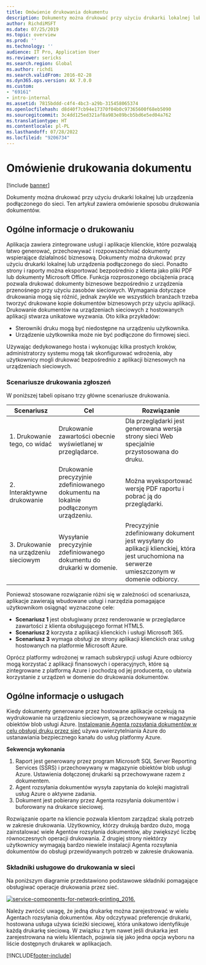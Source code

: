 ```yaml
---
title: Omówienie drukowania dokumentu
description: Dokumenty można drukować przy użyciu drukarki lokalnej lub urządzenia podłączonego do sieci. Ten artykuł zawiera omówienie sposobu drukowania dokumentów.
author: RichdiMSFT
ms.date: 07/25/2019
ms.topic: overview
ms.prod: ''
ms.technology: ''
audience: IT Pro, Application User
ms.reviewer: sericks
ms.search.region: Global
ms.author: richdi
ms.search.validFrom: 2016-02-28
ms.dyn365.ops.version: AX 7.0.0
ms.custom:
- "69161"
- intro-internal
ms.assetid: 7815bddd-c4f4-4bc3-a29b-315458065374
ms.openlocfilehash: d8d40f7cb94e17370f04b0c97365600f68eb5090
ms.sourcegitcommit: 3c4dd125ed321af8a983e89bcb5bd6e5ed04a762
ms.translationtype: HT
ms.contentlocale: pl-PL
ms.lasthandoff: 07/28/2022
ms.locfileid: "9206734"
---
```

# <a name="document-printing-overview"></a>Omówienie drukowania dokumentu

[!include [banner](../includes/banner.md)]

Dokumenty można drukować przy użyciu drukarki lokalnej lub urządzenia podłączonego do sieci. Ten artykuł zawiera omówienie sposobu drukowania dokumentów.

## <a name="printing-overview"></a>Ogólne informacje o drukowaniu

Aplikacja zawiera zintegrowane usługi i aplikacje klienckie, które pozwalają łatwo generować, przechowywać i rozpowszechniać dokumenty wspierające działalność biznesową. Dokumenty można drukować przy użyciu drukarki lokalnej lub urządzenia podłączonego do sieci. Ponadto strony i raporty można eksportować bezpośrednio z klienta jako pliki PDF lub dokumenty Microsoft Office. Funkcja rozproszonego obciążenia pracą pozwala drukować dokumenty biznesowe bezpośrednio z urządzenia przenośnego przy użyciu zasobów sieciowych. Wymagania dotyczące drukowania mogą się różnić, jednak zwykle we wszystkich branżach trzeba tworzyć drukowane kopie dokumentów biznesowych przy użyciu aplikacji. Drukowanie dokumentów na urządzeniach sieciowych z hostowanych aplikacji stwarza unikatowe wyzwania. Oto kilka przykładów:

- Sterowniki druku mogą być niedostępne na urządzeniu użytkownika.
- Urządzenie użytkownika może nie być podłączone do firmowej sieci.

Używając dedykowanego hosta i wykonując kilka prostych kroków, administratorzy systemu mogą tak skonfigurować wdrożenia, aby użytkownicy mogli drukować bezpośrednio z aplikacji biznesowych na urządzeniach sieciowych.

### <a name="application-printing-scenarios"></a>Scenariusze drukowania zgłoszeń 

W poniższej tabeli opisano trzy główne scenariusze drukowania.

| Scenariusz                        | Cel                                                      | Rozwiązanie |
|---------------------------------|-----------------------------------------------------------|----------|
| 1. Drukowanie tego, co widać        | Drukowanie zawartości obecnie wyświetlanej w przeglądarce.             | Dla przeglądarki jest generowana wersja strony sieci Web specjalnie przystosowana do druku. |
| 2. Interaktywne drukowanie         | Drukowanie precyzyjnie zdefiniowanego dokumentu na lokalnie podłączonym urządzeniu. | Można wyeksportować wersję PDF raportu i pobrać ją do przeglądarki. |
| 3. Drukowanie na urządzeniu sieciowym | Wysyłanie precyzyjnie zdefiniowanego dokumentu do drukarki w domenie.     | Precyzyjnie zdefiniowany dokument jest wysyłany do aplikacji klienckiej, która jest uruchomiona na serwerze umieszczonym w domenie odbiorcy. |

Ponieważ stosowane rozwiązanie różni się w zależności od scenariusza, aplikacje zawierają wbudowane usługi i narzędzia pomagające użytkownikom osiągnąć wyznaczone cele:

- **Scenariusz 1** jest obsługiwany przez renderowanie w przeglądarce zawartości z klienta obsługującego format HTML5.
- **Scenariusz 2** korzysta z aplikacji klienckich i usługi Microsoft 365.
- **Scenariusz 3** wymaga obsługi ze strony aplikacji klienckich oraz usług hostowanych na platformie Microsoft Azure.

Oprócz platformy wdrożonej w ramach subskrypcji usługi Azure odbiorcy mogą korzystać z aplikacji finansowych i operacyjnych, które są zintegrowane z platformą Azure i pochodzą od jej producenta, co ułatwia korzystanie z urządzeń w domenie do drukowania dokumentów.

## <a name="service-overview"></a>Ogólne informacje o usługach
Kiedy dokumenty generowane przez hostowane aplikacje oczekują na wydrukowanie na urządzeniu sieciowym, są przechowywane w magazynie obiektów blob usługi Azure. [Instalowanie Agenta rozsyłania dokumentów w celu obsługi druku przez sieć](install-document-routing-agent.md) używa uwierzytelniania Azure do ustanawiania bezpiecznego kanału do usług platformy Azure.

**Sekwencja wykonania**

1. Raport jest generowany przez program Microsoft SQL Server Reporting Services (SSRS) i przechowywany w magazynie obiektów blob usługi Azure. Ustawienia dołączonej drukarki są przechowywane razem z dokumentem.
2. Agent rozsyłania dokumentów wysyła zapytania do kolejki magistrali usług Azure o aktywne zadania.
3. Dokument jest pobierany przez Agenta rozsyłania dokumentów i buforowany na drukarce sieciowej.

Rozwiązanie oparte na kliencie pozwala klientom zarządzać skalą potrzeb w zakresie drukowania. Użytkownicy, którzy drukują bardzo dużo, mogą zainstalować wiele Agentów rozsyłania dokumentów, aby zwiększyć liczbę równoczesnych operacji drukowania. Z drugiej strony niektórzy użytkownicy wymagają bardzo niewiele instalacji Agenta rozsyłania dokumentów do obsługi przewidywanych potrzeb w zakresie drukowania.

### <a name="service-components-for-network-printing"></a>Składniki usługowe do drukowania w sieci

Na poniższym diagramie przedstawiono podstawowe składniki pomagające obsługiwać operacje drukowania przez sieć.

[![service-components-for-network-printing\_2016.](./media/service-components-for-network-printing_2016.png)](./media/service-components-for-network-printing_2016.png)

Należy zwrócić uwagę, że jedną drukarkę można zarejestrować w wielu Agentach rozsyłania dokumentów. Aby odczytywać preferencje drukarki, hostowana usługa używa ścieżki sieciowej, która unikatowo identyfikuje każdą drukarkę sieciową. W związku z tym nawet jeśli drukarka jest zarejestrowana na wielu klientach, pojawia się jako jedna opcja wyboru na liście dostępnych drukarek w aplikacjach.


[!INCLUDE[footer-include](../../../includes/footer-banner.md)]
